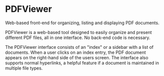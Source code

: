# PDFViewer
Web-based front-end for organizing, listing and displaying PDF documents.

PDFViewer is a web-based tool designed to easily organize and present different PDF files, all in one interface. No back-end code is necessary.

The PDFViewer interface consists of an "index" or a sidebar with a list of documents. When a user clicks on an index entry, the PDF document appears on the right-hand side of the users screen. The interface also supports normal hyperlinks, a helpful feature if a document is maintained in multiple file types.
